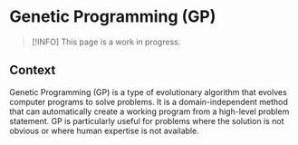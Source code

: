 # Genetic Programming (GP)

> [!INFO]
> This page is a work in progress.

## Context

Genetic Programming (GP) is a type of evolutionary algorithm that evolves computer programs to solve problems. It is a domain-independent method that can automatically create a working program from a high-level problem statement. GP is particularly useful for problems where the solution is not obvious or where human expertise is not available.
